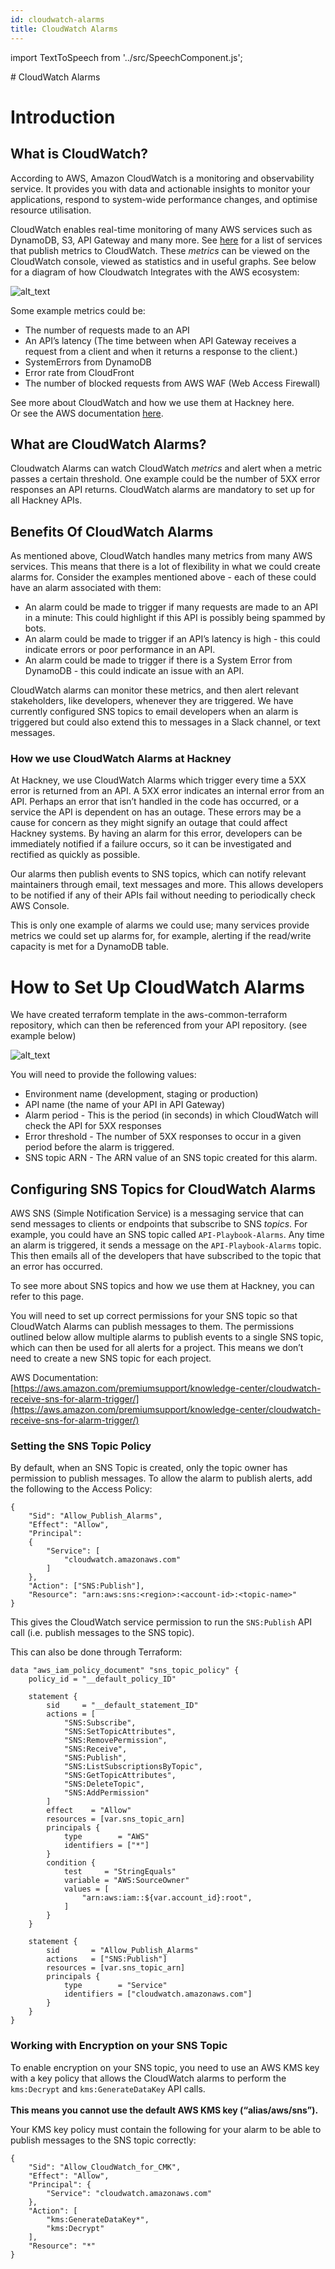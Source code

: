 ```yaml
---
id: cloudwatch-alarms
title: CloudWatch Alarms
---
```


import TextToSpeech from '../src/SpeechComponent.js';

<TextToSpeech>
# CloudWatch Alarms

# Introduction

## What is CloudWatch?

According to AWS, Amazon CloudWatch is a monitoring and observability service. It provides you with data and actionable insights to monitor your applications, respond to system-wide performance changes, and optimise resource utilisation.

CloudWatch enables real-time monitoring of many AWS services such as DynamoDB, S3, API Gateway and many more. See [here](https://docs.aws.amazon.com/AmazonCloudWatch/latest/monitoring/aws-services-cloudwatch-metrics.html) for a list of services that publish metrics to CloudWatch.  These _metrics_ can be viewed on the CloudWatch console, viewed as statistics and in useful graphs. See below for a diagram of how Cloudwatch Integrates with the AWS ecosystem:

![alt_text](doc-images/cloudwatch-img1.png "image_tooltip")


Some example metrics could be:

* The number of requests made to an API
* An API’s latency (The time between when API Gateway receives a request from a client and when it returns a response to the client.)
* SystemErrors from DynamoDB
* Error rate from CloudFront
* The number of blocked requests from AWS WAF (Web Access Firewall)

See more about CloudWatch and how we use them at Hackney here. \
Or see the AWS documentation [here](https://aws.amazon.com/cloudwatch/).


## What are CloudWatch Alarms?

Cloudwatch Alarms can watch CloudWatch _metrics_ and alert when a metric passes a certain threshold. One example could be the number of 5XX error responses an API returns. CloudWatch alarms are mandatory to set up for all Hackney APIs.

## Benefits Of CloudWatch Alarms

As mentioned above, CloudWatch handles many metrics from many AWS services. This means that there is a lot of flexibility in what we could create alarms for. Consider the examples mentioned above - each of these could have an alarm associated with them:

* An alarm could be made to trigger if many requests are made to an API in a minute: This could highlight if this API is possibly being spammed by bots.
* An alarm could be made to trigger if an API’s latency is high - this could indicate errors or poor performance in an API.
* An alarm could be made to trigger if there is a System Error from DynamoDB - this could indicate an issue with an API.

CloudWatch alarms can monitor these metrics, and then alert relevant stakeholders, like developers, whenever they are triggered. We have currently configured SNS topics to email developers when an alarm is triggered but could also extend this to messages in a Slack channel, or text messages.

### How we use CloudWatch Alarms at Hackney

At Hackney, we use CloudWatch Alarms which trigger every time a 5XX error is returned from an API. A 5XX error indicates an internal error from an API. Perhaps an error that isn’t handled in the code has occurred, or a service the API is dependent on has an outage. These errors may be a cause for concern as they might signify an outage that could affect Hackney systems. By having an alarm for this error, developers can be immediately notified if a failure occurs, so it can be investigated and rectified as quickly as possible.

Our alarms then publish events to SNS topics, which can notify relevant maintainers through email, text messages and more. This allows developers to be notified if any of their APIs fail without needing to periodically check AWS Console.

This is only one example of alarms we could use; many services provide metrics we could set up alarms for, for example, alerting if the read/write capacity is met for a DynamoDB table.

# How to Set Up CloudWatch Alarms

We have created terraform template in the aws-common-terraform repository, which can then be referenced from your API repository. (see example below)

![alt_text](doc-images/cloudwatch-img2.png "image_tooltip")

You will need to provide the following values:

* Environment name (development, staging or production)
* API name (the name of your API in API Gateway)
* Alarm period - This is the period (in seconds) in which CloudWatch will check the API for 5XX responses
* Error threshold - The number of 5XX responses to occur in a given period before the alarm is triggered.
* SNS topic ARN - The ARN value of an SNS topic created for this alarm.

## Configuring SNS Topics for CloudWatch Alarms

AWS SNS (Simple Notification Service) is a messaging service that can send messages to clients or endpoints that subscribe to SNS _topics_. For example, you could have an SNS topic called `API-Playbook-Alarms`. Any time an alarm is triggered, it sends a message on the `API-Playbook-Alarms` topic. This then emails all of the developers that have subscribed to the topic that an error has occurred.

To see more about SNS topics and how we use them at Hackney, you can refer to this page.

You will need to set up correct permissions for your SNS topic so that CloudWatch Alarms can publish messages to them. The permissions outlined below allow multiple alarms to publish events to a single SNS topic, which can then be used for all alerts for a project. This means we don’t need to create a new SNS topic for each project.

AWS Documentation: [https://aws.amazon.com/premiumsupport/knowledge-center/cloudwatch-receive-sns-for-alarm-trigger/](https://aws.amazon.com/premiumsupport/knowledge-center/cloudwatch-receive-sns-for-alarm-trigger/)

### Setting the SNS Topic Policy

By default, when an SNS Topic is created, only the topic owner has permission to publish messages. To allow the alarm to publish alerts, add the following to the Access Policy:


```
{
    "Sid": "Allow_Publish_Alarms",
    "Effect": "Allow",
    "Principal":
    {
        "Service": [
            "cloudwatch.amazonaws.com"
        ]
    },
    "Action": ["SNS:Publish"],
    "Resource": "arn:aws:sns:<region>:<account-id>:<topic-name>"
}
```


This gives the CloudWatch service permission to run the `SNS:Publish` API call (i.e. publish messages to the SNS topic).

This can also be done through Terraform:


```
data "aws_iam_policy_document" "sns_topic_policy" {
    policy_id = "__default_policy_ID"

    statement {
        sid     = "__default_statement_ID"
        actions = [
            "SNS:Subscribe",
            "SNS:SetTopicAttributes",
            "SNS:RemovePermission",
            "SNS:Receive",
            "SNS:Publish",
            "SNS:ListSubscriptionsByTopic",
            "SNS:GetTopicAttributes",
            "SNS:DeleteTopic",
            "SNS:AddPermission"
        ]
        effect    = "Allow"
        resources = [var.sns_topic_arn]
        principals {
            type        = "AWS"
            identifiers = ["*"]
        }
        condition {
            test     = "StringEquals"
            variable = "AWS:SourceOwner"
            values = [
                "arn:aws:iam::${var.account_id}:root",
            ]
        }
    }

    statement {
        sid       = "Allow_Publish_Alarms"
        actions   = ["SNS:Publish"]
        resources = [var.sns_topic_arn]
        principals {
            type        = "Service"
            identifiers = ["cloudwatch.amazonaws.com"]
        }
    }
}
```

### Working with Encryption on your SNS Topic

To enable encryption on your SNS topic, you need to use an AWS KMS key with a key policy that allows the CloudWatch alarms to perform the `kms:Decrypt` and `kms:GenerateDataKey` API calls.  \
 \
**This means you cannot use the default AWS KMS key (“alias/aws/sns”).**

Your KMS key policy must contain the following for your alarm to be able to publish messages to the SNS topic correctly:

```
{
    "Sid": "Allow_CloudWatch_for_CMK",
    "Effect": "Allow",
    "Principal": {
        "Service": "cloudwatch.amazonaws.com"
    },
    "Action": [
        "kms:GenerateDataKey*",
        "kms:Decrypt"
    ],
    "Resource": "*"
}
```
</TextToSpeech>